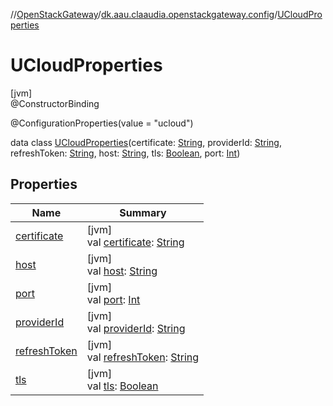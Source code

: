 //[OpenStackGateway](../../../index.md)/[dk.aau.claaudia.openstackgateway.config](../index.md)/[UCloudProperties](index.md)

# UCloudProperties

[jvm]\
@ConstructorBinding

@ConfigurationProperties(value = "ucloud")

data class [UCloudProperties](index.md)(certificate: [String](https://kotlinlang.org/api/latest/jvm/stdlib/kotlin/-string/index.html), providerId: [String](https://kotlinlang.org/api/latest/jvm/stdlib/kotlin/-string/index.html), refreshToken: [String](https://kotlinlang.org/api/latest/jvm/stdlib/kotlin/-string/index.html), host: [String](https://kotlinlang.org/api/latest/jvm/stdlib/kotlin/-string/index.html), tls: [Boolean](https://kotlinlang.org/api/latest/jvm/stdlib/kotlin/-boolean/index.html), port: [Int](https://kotlinlang.org/api/latest/jvm/stdlib/kotlin/-int/index.html))

## Properties

| Name | Summary |
|---|---|
| [certificate](certificate.md) | [jvm]<br>val [certificate](certificate.md): [String](https://kotlinlang.org/api/latest/jvm/stdlib/kotlin/-string/index.html) |
| [host](host.md) | [jvm]<br>val [host](host.md): [String](https://kotlinlang.org/api/latest/jvm/stdlib/kotlin/-string/index.html) |
| [port](port.md) | [jvm]<br>val [port](port.md): [Int](https://kotlinlang.org/api/latest/jvm/stdlib/kotlin/-int/index.html) |
| [providerId](provider-id.md) | [jvm]<br>val [providerId](provider-id.md): [String](https://kotlinlang.org/api/latest/jvm/stdlib/kotlin/-string/index.html) |
| [refreshToken](refresh-token.md) | [jvm]<br>val [refreshToken](refresh-token.md): [String](https://kotlinlang.org/api/latest/jvm/stdlib/kotlin/-string/index.html) |
| [tls](tls.md) | [jvm]<br>val [tls](tls.md): [Boolean](https://kotlinlang.org/api/latest/jvm/stdlib/kotlin/-boolean/index.html) |
